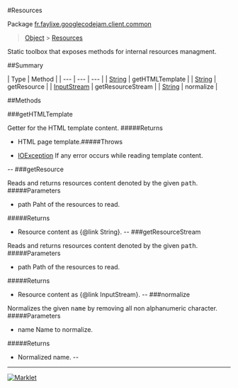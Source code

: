 #Resources

Package [fr.faylixe.googlecodejam.client.common](README.md)<br>
> [Object](../../../../java/lang/Object.md) > [Resources](Resources.md)

<p>Static toolbox that exposes methods for internal resources managment.</p>

##Summary


| Type | Method |
| --- | --- | --- |
| [String](../../../../java/lang/String.md) | getHTMLTemplate |
| [String](../../../../java/lang/String.md) | getResource |
| [InputStream](../../../../java/io/InputStream.md) | getResourceStream |
| [String](../../../../java/lang/String.md) | normalize |

##Methods

###getHTMLTemplate


Getter for the HTML template content.
#####Returns


* HTML page template.#####Throws

* [IOException](../../../../java/io/IOException.md) If any error occurs while reading template content.

--
###getResource


Reads and returns resources content denoted by the
 given <tt>path</tt>.
#####Parameters


* path Paht of the resources to read.

#####Returns


* Resource content as {@link String}.
--
###getResourceStream


Reads and returns resources content denoted by the
 given <tt>path</tt>.
#####Parameters


* path Path of the resources to read.

#####Returns


* Resource content as {@link InputStream}.
--
###normalize


Normalizes the given <tt>name</tt> by removing
 all non alphanumeric character.
#####Parameters


* name Name to normalize.

#####Returns


* Normalized name.
--
---
[![Marklet](https://img.shields.io/badge/Generated%20by-Marklet-green.svg)](https://github.com/Faylixe/marklet)